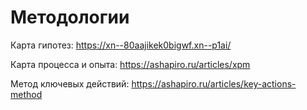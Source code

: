 # Методологии

Карта гипотез:
https://xn--80aajikek0bigwf.xn--p1ai/

Карта процесса и опыта:
https://ashapiro.ru/articles/xpm

Метод ключевых действий:
https://ashapiro.ru/articles/key-actions-method

